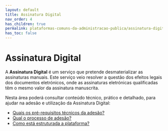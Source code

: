 ```yaml
---
layout: default
title: Assinatura Digital
nav_order: 4
has_children: true
permalink: plataformas-comuns-da-administracao-publica/assinatura-digital
has_toc: false
---
```


# Assinatura Digital

A **Assinatura Digital** é um serviço que pretende desmaterializar as assinaturas manuais. Este serviço veio resolver a questão dos efeitos legais dos documentos eletrónicos, onde as assinaturas eletrónicas qualificadas têm o mesmo valor da assinatura manuscrita.

Nesta área poderá consultar conteúdo técnico, prático e detalhado, para ajudar na adesão e utilização da Assinatura Digital:

- [Quais os pré-requisitos técnicos da adesão?](../assinatura-digital/quais-os-pre-requisitos-tecnicos-da-adesao)
- [Qual o processo de adesão?](../assinatura-digital/qual-o-processo-de-adesao)
- [Como está estruturada a plataforma?](../assinatura-digital/como-esta-estruturada-a-plataforma)

